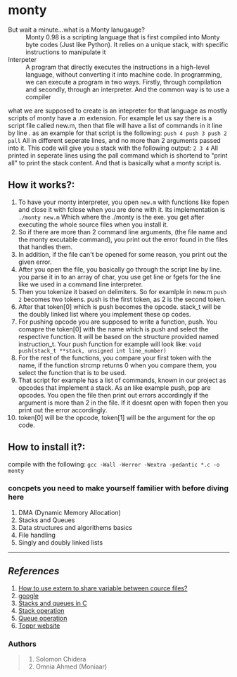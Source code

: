 # monty
<dl>
  <dt>But wait a minute...what is a Monty lanugauge?</dt>
  <dd>Monty 0.98 is a scripting language that is first compiled into Monty byte codes (Just like Python). It relies on a unique stack, with specific instructions to manipulate it</dd>
  <dt>Interpeter</dt>
  <dd>A program that directly executes the instructions in a high-level language, without converting it into machine code. In programming, we can execute a program in two ways. Firstly, through compilation and secondly, through an interpreter. And the  common way is to use a compiler</dd>
</dl>

what we are supposed to create is an intepreter for that language as mostly scripts of monty have a .m extension. 
For example let us say there is a script file called new.m, then that file will have a list of commands in it line by line .
as an example for that script is the following:
` push 4
  push 3
  push 2
  pall `
All in different seperate lines, and no more than 2 arguments passed into it. This code will give you a stack with the following output:
` 2 3 4 `
All printed in seperate lines using the pall command which is shortend to "print all" to print the stack content. And that is basically what a monty script is.
## How it works?: ##
1. To have your monty interpreter, you open ` new.m ` with functions like fopen and close it with fclose when you are done with it.
Its implementation is ` ./monty new.m ` Which where the ./monty is the exe. you get after executing the whole source files when you install it.
2. So if there are more than 2 command line arguments, (the file name and the monty excutable command), you print out the error found in the files that handles them.
3. In addition, if the file can't be opened for some reason, you print out the given error.
4. After you open the file, you basically go through the script line by line. you parse it in to an array of char, you use get line or fgets for the line like we used in a command line interpreter.
5. Then you tokenize it based on delimiters. So for examlple in new.m
` push 2 ` becomes two tokens. push is the first token, as 2 is the second token.
6. After that token[0] which is push becomes the opcode. stack_t will be the doubly linked list where you implement these op codes.
7. For pushing opcode you are supposed to write a function, push. You comapre the token[0] with the name which is push and select the respective function. It will be based on the structure provided named instruction_t.
Your push function for example will look like:
` void push(stack_t **stack, unsigned int line_number) `
9. For the rest of the functions, you compare your first token with the name, if the function strcmp returns 0 when you compare them, you select the function that is to be used.
10. That script for example has a list of commands, known in our project as opcodes that implement a stack. As an like example push, pop are opcodes. You open the file then print out errors accordingly if the argument is more than 2 in the file. If it doesnt open with fopen then you print out the error accordingly.
11. token[0] will be the opcode, token[1] will be the argument for the op code.

## How to install it?: ##
compile with the following:
    ` gcc -Wall -Werror -Wextra -pedantic *.c -o monty ` 
### concpets you need to make yourself familier with before diving here ###
1. DMA (Dynamic Memory Allocation)
2. Stacks and Queues
3. Data structures and algorithems basics
4. File handling
5. Singly and doubly linked lists
---
## *References* ##
1. [How to use extern to share variable between cource files?](https://stackoverflow.com/questions/1433204/how-do-i-use-extern-to-share-variables-between-source-files)
2. [google](www.google.com)
3. [Stacks and queues in C](https://data-flair.training/blogs/stacks-and-queues-in-c/)
4. [Stack operation](https://www.digitalocean.com/community/tutorials/stack-in-c)
5. [Queue operation](https://www.edureka.co/blog/queue-in-c/)
6. [Toppr website](https://www.toppr.com/guides/computer-science/computer-fundamentals/system-software/interpreter/#:~:text=An%20interpreter%20is%20a%20program,is%20to%20use%20a%20compiler.)

### Authors ###
> 1. Solomon Chidera
> 2. Omnia Ahmed (Moniaar)
